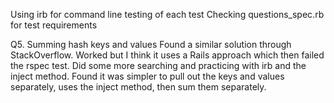 Using irb for command line testing of each test
Checking questions_spec.rb for test requirements

Q5. Summing hash keys and values
Found a similar solution through StackOverflow. Worked but I think it uses a Rails approach which then failed the rspec test. 
Did some more searching and practicing with irb and the inject method. 
Found it was simpler to pull out the keys and values separately, uses the inject method, then sum them separately. 

